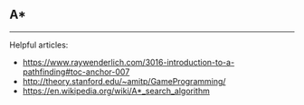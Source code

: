 ## A*

---

Helpful articles:
* https://www.raywenderlich.com/3016-introduction-to-a-pathfinding#toc-anchor-007
* http://theory.stanford.edu/~amitp/GameProgramming/
* https://en.wikipedia.org/wiki/A*_search_algorithm